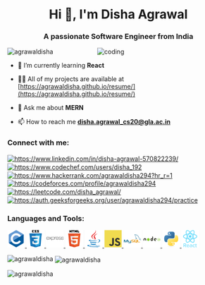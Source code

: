 
<h1 align="center">Hi 👋, I'm Disha Agrawal</h1>
<h3 align="center">A passionate Software Engineer from India</h3>
<img align="right" alt="coding" width="300" src="https://encrypted-tbn0.gstatic.com/images?q=tbn:ANd9GcQm4xbEmNEKACsM7ZuqknC1YYqGRziHZw3mvkeIxFjOeA&s">

<p align="left"> <img src="https://komarev.com/ghpvc/?username=agrawaldisha&label=Profile%20views&color=0e75b6&style=flat" alt="agrawaldisha" /> </p>

- 🌱 I’m currently learning **React**

- 👨‍💻 All of my projects are available at [https://agrawaldisha.github.io/resume/](https://agrawaldisha.github.io/resume/)

- 💬 Ask me about **MERN**

- 📫 How to reach me **disha.agrawal_cs20@gla.ac.in**

<h3 align="left">Connect with me:</h3>
<p align="left">
<a href="https://linkedin.com/in/disha-agrawal-570822239/" target="blank"><img align="center" src="https://raw.githubusercontent.com/rahuldkjain/github-profile-readme-generator/master/src/images/icons/Social/linked-in-alt.svg" alt="https://www.linkedin.com/in/disha-agrawal-570822239/" height="30" width="40" /></a>
<a href="https://www.codechef.com/users//disha_192" target="blank"><img align="center" src="https://cdn.jsdelivr.net/npm/simple-icons@3.1.0/icons/codechef.svg" alt="https://www.codechef.com/users/disha_192" height="30" width="40" /></a>
<a href="https://www.hackerrank.com/agrawaldisha294?hr_r=1" target="blank"><img align="center" src="https://raw.githubusercontent.com/rahuldkjain/github-profile-readme-generator/master/src/images/icons/Social/hackerrank.svg" alt="https://www.hackerrank.com/agrawaldisha294?hr_r=1" height="30" width="40" /></a>
<a href="https://codeforces.com/profile/agrawaldisha294" target="blank"><img align="center" src="https://raw.githubusercontent.com/rahuldkjain/github-profile-readme-generator/master/src/images/icons/Social/codeforces.svg" alt="https://codeforces.com/profile/agrawaldisha294" height="30" width="40" /></a>
<a href="https://www.leetcode.com/disha_agrawal/" target="blank"><img align="center" src="https://raw.githubusercontent.com/rahuldkjain/github-profile-readme-generator/master/src/images/icons/Social/leet-code.svg" alt="https://leetcode.com/disha_agrawal/" height="30" width="40" /></a>
<a href="https://auth.geeksforgeeks.org/user/agrawaldisha294/practice" target="blank"><img align="center" src="https://raw.githubusercontent.com/rahuldkjain/github-profile-readme-generator/master/src/images/icons/Social/geeks-for-geeks.svg" alt="https://auth.geeksforgeeks.org/user/agrawaldisha294/practice" height="30" width="40" /></a>
</p>

<h3 align="left">Languages and Tools:</h3>
<p align="left"> <a href="https://www.cprogramming.com/" target="_blank" rel="noreferrer"> <img src="https://raw.githubusercontent.com/devicons/devicon/master/icons/c/c-original.svg" alt="c" width="40" height="40"/> </a> <a href="https://www.w3schools.com/css/" target="_blank" rel="noreferrer"> <img src="https://raw.githubusercontent.com/devicons/devicon/master/icons/css3/css3-original-wordmark.svg" alt="css3" width="40" height="40"/> </a> <a href="https://expressjs.com" target="_blank" rel="noreferrer"> <img src="https://raw.githubusercontent.com/devicons/devicon/master/icons/express/express-original-wordmark.svg" alt="express" width="40" height="40"/> </a> <a href="https://www.w3.org/html/" target="_blank" rel="noreferrer"> <img src="https://raw.githubusercontent.com/devicons/devicon/master/icons/html5/html5-original-wordmark.svg" alt="html5" width="40" height="40"/> </a> <a href="https://www.java.com" target="_blank" rel="noreferrer"> <img src="https://raw.githubusercontent.com/devicons/devicon/master/icons/java/java-original.svg" alt="java" width="40" height="40"/> </a> <a href="https://developer.mozilla.org/en-US/docs/Web/JavaScript" target="_blank" rel="noreferrer"> <img src="https://raw.githubusercontent.com/devicons/devicon/master/icons/javascript/javascript-original.svg" alt="javascript" width="40" height="40"/> </a> <a href="https://www.mysql.com/" target="_blank" rel="noreferrer"> <img src="https://raw.githubusercontent.com/devicons/devicon/master/icons/mysql/mysql-original-wordmark.svg" alt="mysql" width="40" height="40"/> </a> <a href="https://nodejs.org" target="_blank" rel="noreferrer"> <img src="https://raw.githubusercontent.com/devicons/devicon/master/icons/nodejs/nodejs-original-wordmark.svg" alt="nodejs" width="40" height="40"/> </a> <a href="https://www.python.org" target="_blank" rel="noreferrer"> <img src="https://raw.githubusercontent.com/devicons/devicon/master/icons/python/python-original.svg" alt="python" width="40" height="40"/> </a> <a href="https://reactjs.org/" target="_blank" rel="noreferrer"> <img src="https://raw.githubusercontent.com/devicons/devicon/master/icons/react/react-original-wordmark.svg" alt="react" width="40" height="40"/> </a> </p>

<p><img align="left" src="https://github-readme-stats.vercel.app/api/top-langs?username=agrawaldisha&show_icons=true&locale=en&layout=compact" alt="agrawaldisha" /></p>

<p>&nbsp;<img align="center" src="https://github-readme-stats.vercel.app/api?username=agrawaldisha&show_icons=true&locale=en" alt="agrawaldisha" /></p>

<p><img align="center" src="https://github-readme-streak-stats.herokuapp.com/?user=agrawaldisha&" alt="agrawaldisha" /></p>
